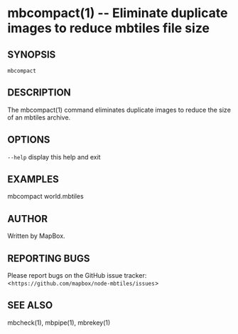 mbcompact(1) -- Eliminate duplicate images to reduce mbtiles file size
======================================================================

## SYNOPSIS

`mbcompact` <file>

## DESCRIPTION

The mbcompact(1) command eliminates duplicate images to reduce
the size of an mbtiles archive.

## OPTIONS

`--help` display this help and exit

## EXAMPLES

mbcompact world.mbtiles

## AUTHOR

Written by MapBox.

## REPORTING BUGS

Please report bugs on the GitHub issue tracker:
<`https://github.com/mapbox/node-mbtiles/issues`>

## SEE ALSO

mbcheck(1), mbpipe(1), mbrekey(1)
